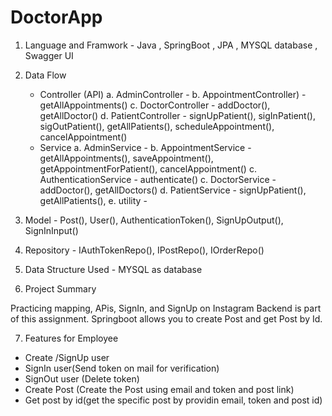 # DoctorApp

1. Language and Framwork - Java , SpringBoot , JPA , MYSQL database , Swagger UI
   
2. Data Flow
   - Controller (API)
     a. AdminController -
     b. AppointmentController) - getAllAppointments()
     c. DoctorController - addDoctor(), getAllDoctor()
     d. PatientController - signUpPatient(), sigInPatient(), sigOutPatient(), getAllPatients(), scheduleAppointment(), cancelAppointment()
   - Service
     a. AdminService -
     b. AppointmentService - getAllAppointments(), saveAppointment(), getAppointmentForPatient(), cancelAppointment()
     c. AuthenticationService - authenticate()
     c. DoctorService - addDoctor(), getAllDoctors()
     d. PatientService - signUpPatient(), getAllPatients(), 
     e. utility - 

3. Model - Post(), User(), AuthenticationToken(), SignUpOutput(), SignInInput()

4. Repository - IAuthTokenRepo(), IPostRepo(), IOrderRepo()

5. Data Structure Used - MYSQL as database

6. Project Summary

Practicing mapping, APis, SignIn, and SignUp on Instagram Backend is part of this assignment. Springboot allows you to create Post and get Post by Id.

7. Features for Employee

- Create /SignUp user
- SignIn user(Send token on mail for verification)
- SignOut user (Delete token)
- Create Post (Create the Post using email and token and post link)
- Get post by id(get the specific post by providin email, token and post id)
